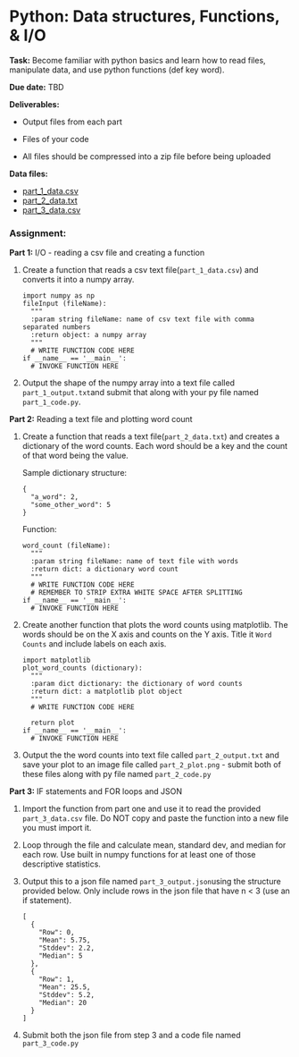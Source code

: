 <h1>Python: Data structures, Functions, & I/O </h1>

<b>Task:</b> Become familiar with python basics and learn how to read files, manipulate data, and use python functions (def key word).

<b>Due date:</b> TBD

<b>Deliverables:</b>
  - Output files from each part

  - Files of your code

  - All files should be compressed into a zip file before being uploaded

<b>Data files:</b>
  - [part_1_data.csv](data/part_1_data.csv)
  - [part_2_data.txt](data/part_1_data.txt)
  - [part_3_data.csv](data/part_3_data.csv)

<h3><b>Assignment:</b></h3>

<b>Part 1:</b> I/O - reading a csv file and creating a function

1. Create a function that reads a csv text file(```part_1_data.csv```) and converts it into a numpy array.

    ```
    import numpy as np
    fileInput (fileName):
      """
      :param string fileName: name of csv text file with comma separated numbers
      :return object: a numpy array
      """
      # WRITE FUNCTION CODE HERE
    if __name__ == '__main__':
      # INVOKE FUNCTION HERE
    ```
2. Output the shape of the numpy array into a text file called ```part_1_output.txt```and submit that along with your py file named ```part_1_code.py```.


<b>Part 2:</b> Reading a text file and plotting word count

1. Create a function that reads a text file(```part_2_data.txt```) and creates a dictionary of the word counts. Each word should be a key and the count of that word being the value.

    Sample dictionary structure:
    ```
    {
      "a_word": 2,
      "some_other_word": 5
    }
    ```
    Function:
    ```
    word_count (fileName):
      """
      :param string fileName: name of text file with words
      :return dict: a dictionary word count
      """
      # WRITE FUNCTION CODE HERE
      # REMEMBER TO STRIP EXTRA WHITE SPACE AFTER SPLITTING
    if __name__ == '__main__':
      # INVOKE FUNCTION HERE
    ```

2. Create another function that plots the word counts using matplotlib. The words should be on the X axis and counts on the Y axis. Title it ```Word Counts``` and include labels on each axis.

    ```
    import matplotlib
    plot_word_counts (dictionary):
      """
      :param dict dictionary: the dictionary of word counts
      :return dict: a matplotlib plot object
      """
      # WRITE FUNCTION CODE HERE

      return plot
    if __name__ == '__main__':
      # INVOKE FUNCTION HERE
    ```

3. Output the the word counts into text file called ```part_2_output.txt``` and save your plot to an image file called ```part_2_plot.png``` - submit both of these files along with py file named ```part_2_code.py```

<b>Part 3:</b> IF statements and FOR loops and JSON

1. Import the function from part one and use it to read the provided ```part_3_data.csv``` file. Do NOT copy and paste the function into a new file you must import it.

2. Loop through the file and calculate mean, standard dev, and median for each row. Use built in numpy functions for at least one of those descriptive statistics.

3. Output this to a json file named ```part_3_output.json```using the structure provided below. Only include rows in the json file that have n < 3 (use an if statement).

    ```
    [
      {
        "Row": 0,
        "Mean": 5.75,
        "Stddev": 2.2,
        "Median": 5
      },
      {
        "Row": 1,
        "Mean": 25.5,
        "Stddev": 5.2,
        "Median": 20
      }
    ]
    ```
4. Submit both the json file from step 3 and a code file named ```part_3_code.py```
